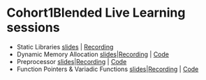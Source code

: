 # Cohort1Blended Live Learning sessions
- Static Libraries [slides](./PDF/Static%20Libraries.pdf) | [Recording](https://us06web.zoom.us/rec/share/huPRhhzl8g64YMy2iphc4FLbx6at--kKRIjD-tQiT8Z-K6LG92pf-Ld_iRjbX84_.YUJOw0V1yBCg072w)
- Dynamic Memory Allocation [slides](./PDF/Dynamic%20Memory%20Allocation.pdf)|[Recording](https://us06web.zoom.us/rec/share/A8_DCNi-VA0WPqH2Yh0hXo4ObjPmE-erTwWbWXT117NLSrQQk_eegjiHF4JwB_ML.0OaYG97yk-XAhSWI) | [Code](./Code/DynamicmemAllocation/)
- Preprocessor [slides](./Code/Preprocessor/)|[Recording](https://us06web.zoom.us/rec/share/E94QPme297I5Wfa2QQJECPk08ZdTL0gEbCBI9PdzcO58yFU9PdLFplUg6xKdqQx9.fXaneSCjEZH3Gkd7) | [Code](./Code/Preprocessor/)
- Function Pointers & Variadic Functions [slides](./PDF/Function%20Pointers%20+%20Variadic%20Functions.pdf)|[Recording](https://us06web.zoom.us/rec/share/Jnx7BKrSq0du-dcrnCzNr_OXnbrxoBFL716hRda38HeA5oTFSbxJs8hdUwO2My2S.fGOCzHokiijmIj37) | [Code](./Code/Function_pointer_and_Vardiac_Functions/)
<!-- Topic [slides]()|[Recording]() -->

